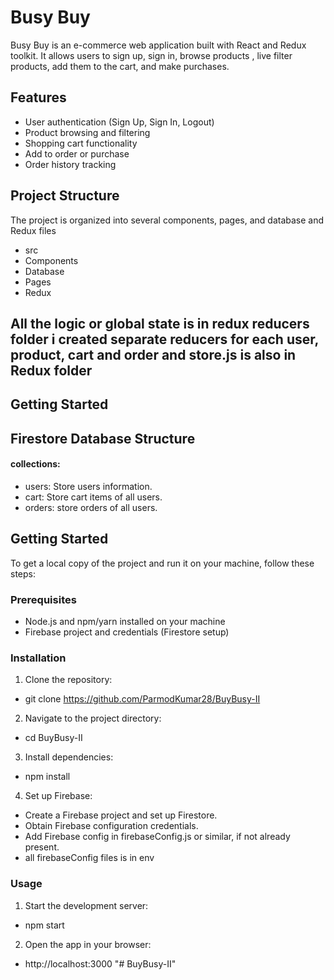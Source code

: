 # Busy Buy

Busy Buy is an e-commerce web application built with React and Redux toolkit. It allows users to sign up, sign in, browse products , live filter products, add them to the cart, and make purchases.

## Features

- User authentication (Sign Up, Sign In, Logout)
- Product browsing and filtering
- Shopping cart functionality
- Add to order or purchase
- Order history tracking

## Project Structure

The project is organized into several components, pages, and database and Redux files
- src
- Components
- Database
- Pages
- Redux
## All the logic or global state is in redux reducers folder i created separate reducers for each user, product, cart and order and store.js is also in Redux folder

## Getting Started

## Firestore Database Structure
#### collections:
- users: Store users information.
- cart: Store cart items of all users.
- orders: store orders of all users.

## Getting Started
To get a local copy of the project and run it on your machine, follow these steps:

### Prerequisites
- Node.js and npm/yarn installed on your machine
- Firebase project and credentials (Firestore setup)

### Installation
1. Clone the repository:
- git clone https://github.com/ParmodKumar28/BuyBusy-II

2. Navigate to the project directory:
- cd BuyBusy-II

3. Install dependencies:
- npm install

4. Set up Firebase:
- Create a Firebase project and set up Firestore.
- Obtain Firebase configuration credentials.
- Add Firebase config in firebaseConfig.js or similar, if not already present.
- all firebaseConfig files is in env 

### Usage 
1. Start the development server:
- npm start

2. Open the app in your browser:
- http://localhost:3000
"# BuyBusy-II" 
